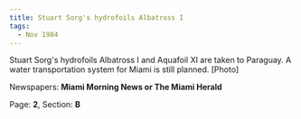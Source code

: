 ```yaml
---  
title: Stuart Sorg's hydrofoils Albatross I  
tags:  
  - Nov 1984  
---  
```

  
Stuart Sorg's hydrofoils Albatross I and Aquafoil XI are taken to Paraguay. A water transportation system for Miami is still planned. [Photo]  
  
Newspapers: **Miami Morning News or The Miami Herald**  
  
Page: **2**, Section: **B** 
